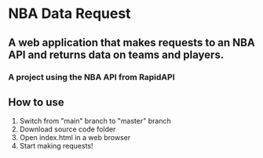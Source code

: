 # NBA Data Request
## A web application that makes requests to an NBA API and returns data on teams and players.
### A project using the NBA API from RapidAPI

## How to use
1. Switch from "main" branch to "master" branch
2. Download source code folder
3. Open index.html in a web browser
4. Start making requests!
